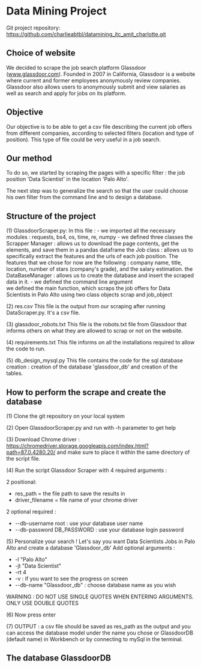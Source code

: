# Data Mining Project
Git project repository:
https://github.com/charlieabtbl/datamining_itc_amit_charlotte.git


## Choice of website
We decided to scrape the job search platform Glassdoor (www.glassdoor.com). 
Founded in 2007 in California, Glassdoor is a website where current and former employees anonymously review companies. 
Glassdoor also allows users to anonymously submit and view salaries as well as search and apply for jobs on its platform.

## Objective
Our objective is to be able to get a csv file describing the current job offers from different companies, according to selected filters (location and type of position). 
This type of file could be very useful in a job search. 

## Our method
To do so, we started by scraping the pages with a specific filter : the job position 'Data Scientist' in the location 'Palo Alto'.

The next step was to generalize the search so that the user could choose his own filter from the command line and to design a database.


## Structure of the project
(1) GlassdoorScraper.py: 
    In this file : 
      - we imported all the necessary modules : requests, bs4, os, time, re, numpy
      - we defined three classes
        the Scrapper Manager : allows us to download the page contents, get the elements, and save them in a pandas dataframe
        the Job class : allows us to specifically extract the features and the urls of each job position. The features that we chose for now are the following : company name, title, location, number of stars (company's grade), and the salary estimation.
        the DataBaseManager : allows us to create the database and insert the scraped data in it. 
      - we defined the command line argument  
      we defined the main function, which scraps the job offers for Data Scientists in Palo Alto using two class objects scrap and job_object
 
(2) res.csv
    This file is the output from our scraping after running DataScraper.py. It's a csv file. 
    
(3) glassdoor_robots.txt
    This file is the robots.txt file from Glassdoor that informs others on what they are allowed to scrap or not on the website. 

(4) requirements.txt
This file informs on all the installations required to allow the code to run.

(5) db_design_mysql.py
This file contains the code for the sql database creation : creation of the database 'glassdoor_db' and creation of the tables.

## How to perform the scrape and create the database 

(1) Clone the git repository on your local system

(2) Open GlassdoorScraper.py and run with -h parameter to get help

(3) Download Chrome driver : https://chromedriver.storage.googleapis.com/index.html?path=87.0.4280.20/
and make sure to place it within the same directory of the script file.

(4) Run the script Glassdoor Scraper with 4 required arguments : 

2 positional:
- res_path = the file path to save the results in
- driver_filename = file name of your chrome driver

2 optional required : 
- --db-username root : use your database user name
- --db-password DB_PASSWORD : use your database login password

(5) Personalize your search ! Let's say you want Data Scientists Jobs in Palo Alto and create a database 'Glassdoor_db'
Add optional arguments :
- -l "Palo Alto"
- -jt "Data Scientist"
- -rt 4
- -v : if you want to see the progress on screen
- --db-name "Glassdoor_db" : choose database name as you wish 


WARNING : DO NOT USE SINGLE QUOTES WHEN ENTERING ARGUMENTS.
ONLY USE DOUBLE QUOTES

(6) Now press enter 

(7) OUTPUT : a csv file should be saved as res_path as the output and you can access the database model under the name you chose or GlassdoorDB (default name) in Workbench or by connecting to mySql in the terminal.

## The database GlassdoorDB


